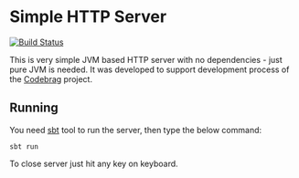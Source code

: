 Simple HTTP Server
==================

[![Build Status](https://travis-ci.org/softwaremill/simple-http-server.svg)](https://travis-ci.org/softwaremill/simple-http-server)

This is very simple JVM based HTTP server with no dependencies - just pure JVM is needed. It was developed
to support development process of the [Codebrag](http://www.codebrag.com) project.

## Running

You need [sbt](http://www.scala-sbt.org/) tool to run the server, then type the below command:

```
sbt run
```

To close server just hit any key on keyboard.
